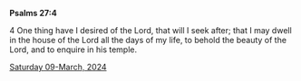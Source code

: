 **Psalms 27:4**

4 One thing have I desired of the Lord, that will I seek after; that I may dwell in the house of the Lord all the days of my life, to behold the beauty of the Lord, and to enquire in his temple.

[Saturday 09-March, 2024](https://getbible.net/kjv/Psalms/27/4)
